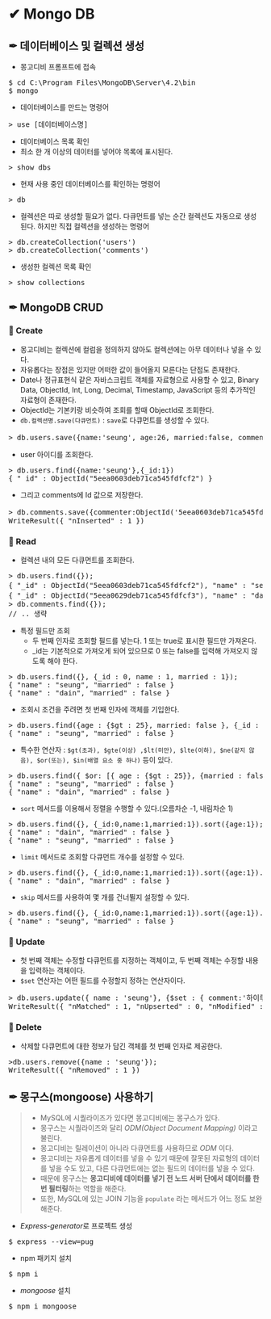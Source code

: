 # ✔ Mongo DB

## ✒ 데이터베이스 및 컬렉션 생성
- 몽고디비 프롬프트에 접속
<pre>
$ cd C:\Program Files\MongoDB\Server\4.2\bin
$ mongo
</pre>

- 데이터베이스를 만드는 명령어
<pre>
> use [데이터베이스명]
</pre>

- 데이터베이스 목록 확인
- 최소 한 개 이상의 데이터를 넣어야 목록에 표시된다.
<pre>
> show dbs
</pre>

- 현재 사용 중인 데이터베이스를 확인하는 명령어
<pre>
> db
</pre>

- 컬렉션은 따로 생성할 필요가 없다. 다큐먼트를 넣는 순간 컬렉션도 자동으로 생성된다. 하지만 직접 컬렉션을 생성하는 명령어
<pre>
> db.createCollection('users')
> db.createCollection('comments')
</pre>

- 생성한 컬렉션 목록 확인
<pre>
> show collections
</pre>

## ✒ MongoDB CRUD

### 🔶 Create
- 몽고디비는 컬렉션에 컬럼을 정의하지 않아도 컬렉션에는 아무 데이터나 넣을 수 있다.
- 자유롭다는 장점은 있지만 어떠한 값이 들어올지 모른다는 단점도 존재한다.
- Date나 정규표현식 같은 자바스크립트 객체를 자료형으로 사용할 수 있고, Binary Data, ObjectId, Int, Long, Decimal, Timestamp, JavaScript 등의 추가적인 자료형이 존재한다.
- ObjectId는 기본키랑 비슷하여 조회를 할때 ObjectId로 조회한다.
- `db.컬렉션명.save(다큐먼트)` : `save`로 다큐먼트를 생성할 수 있다.
<pre>
> db.users.save({name:'seung', age:26, married:false, comment:'안녕하세요.', createdAt:new Date()});
</pre>
- user 아이디를 조회한다.
<pre>
> db.users.find({name:'seung'},{_id:1})
{ "_id" : ObjectId("5eea0603deb71ca545fdfcf2") }
</pre>
- 그리고 comments에 Id 값으로 저장한다.
<pre>
> db.comments.save({commenter:ObjectId('5eea0603deb71ca545fdfcf2'), comment: '안녕하세요.',createdAt:new Date()});
WriteResult({ "nInserted" : 1 })
</pre>

### 🔶 Read
- 컬렉션 내의 모든 다큐먼트를 조회한다.
<pre>
> db.users.find({});
{ "_id" : ObjectId("5eea0603deb71ca545fdfcf2"), "name" : "seung", "age" : 26, "married" : false, "comment" : "안녕하세요.", "createdAt" : ISODate("2020-06-17T12:01:07.775Z") }
{ "_id" : ObjectId("5eea0629deb71ca545fdfcf3"), "name" : "dain", "age" : 22, "married" : false, "comment" : "안녕", "createdAt" : ISODate("2020-06-17T12:01:45.455Z") }
> db.comments.find({});
// .. 생략
</pre>

- 특정 필드만 조회
  - 두 번째 인자로 조회할 필드를 넣는다. 1 또는 true로 표시한 필드만 가져온다.
  - _id는 기본적으로 가져오게 되어 있으므로 0 또는 false를 입력해 가져오지 않도록 해야 한다.
<pre>
> db.users.find({}, {_id : 0, name : 1, married : 1});
{ "name" : "seung", "married" : false }
{ "name" : "dain", "married" : false }
</pre>
- 조회시 조건을 주려면 첫 번째 인자에 객체를 기입한다.
<pre>
> db.users.find({age : {$gt : 25}, married: false }, {_id : 0, name : 1, married : 1});
{ "name" : "seung", "married" : false }
</pre>

- 특수한 연산자 : `$gt(초과), $gte(이상) ,$lt(미만), $lte(이하), $ne(같지 않음), $or(또는), $in(배열 요소 중 하나)` 등이 있다.
<pre>
> db.users.find({ $or: [{ age : {$gt : 25}}, {married : false }]}, {_id : 0,name : 1,married : 1});
{ "name" : "seung", "married" : false }
{ "name" : "dain", "married" : false }
</pre>

- `sort` 메서드를 이용해서 정렬을 수행할 수 있다.(오름차순 -1, 내림차순 1)
<pre>
> db.users.find({}, {_id:0,name:1,married:1}).sort({age:1});
{ "name" : "dain", "married" : false }
{ "name" : "seung", "married" : false }
</pre>

- `limit` 메서드로 조회할 다큐먼트 개수를 설정할 수 있다.
<pre>
> db.users.find({}, {_id:0,name:1,married:1}).sort({age:1}).limit(1);
{ "name" : "dain", "married" : false }
</pre>
- `skip` 메서드를 사용하여 몇 개를 건너뛸지 설정할 수 있다.
<pre>
> db.users.find({}, {_id:0,name:1,married:1}).sort({age:1}).limit(1).skip(1);
{ "name" : "seung", "married" : false }
</pre>

### 🔶 Update
- 첫 번째 객체는 수정할 다큐먼트를 지정하는 객체이고, 두 번째 객체는 수정할 내용을 입력하는 객체이다.
- `$set` 연산자는 어떤 필드를 수정할지 정하는 연산자이다.
<pre>
> db.users.update({ name : 'seung'}, {$set : { comment:'하이루'}});
WriteResult({ "nMatched" : 1, "nUpserted" : 0, "nModified" : 1 })
</pre>

### 🔶 Delete
- 삭제할 다큐먼트에 대한 정보가 담긴 객체를 첫 번째 인자로 제공한다.
<pre>
>db.users.remove({name : 'seung'});
WriteResult({ "nRemoved" : 1 })
</pre>

## ✒ 몽구스(mongoose) 사용하기
> - MySQL에 시퀄라이즈가 있다면 몽고디비에는 몽구스가 있다.
> - 몽구스는 시퀄라이즈와 달리 *ODM(Object Document Mapping)* 이라고 불린다.
> - 몽고디비는 릴레이션이 아니라 다큐먼트를 사용하므로 *ODM* 이다.
> - 몽고디비는 자유롭게 데이터를 넣을 수 있기 때문에 잘못된 자료형의 데이터를 넣을 수도 있고, 다른 다큐먼트에는 없는 필드의 데이터를 넣을 수 있다.
> - 때문에 몽구스는 **몽고디비에 데이터를 넣기 전 노드 서버 단에서 데이터를 한 번 필터링**하는 역할을 해준다.
> - 또한, MySQL에 있는 JOIN 기능을 `populate` 라는 메서드가 어느 정도 보완해준다.

- *Express-generator*로 프로젝트 생성
<pre>$ express --view=pug</pre>
- npm 패키지 설치
<pre>$ npm i</pre>
- *mongoose* 설치
<pre>$ npm i mongoose</pre>